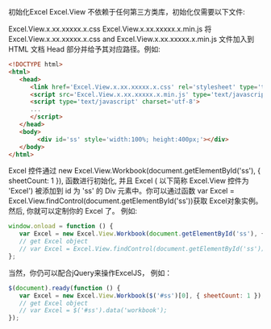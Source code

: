 初始化Excel
Excel.View 不依赖于任何第三方类库，初始化仅需要以下文件:

Excel.View.x.xx.xxxxx.x.css
Excel.View.x.xx.xxxxx.x.min.js
将 Excel.View.x.xx.xxxxx.x.css and Excel.View.x.xx.xxxxx.x.min.js 文件加入到 HTML 文档 Head 部分并给予其对应路径。例如:
```html
<!DOCTYPE html>
<html>
   <head>
      <link href='Excel.View.x.xx.xxxxx.x.css' rel='stylesheet' type='text/css'/>
      <script src='Excel.View.x.xx.xxxxx.x.min.js' type='text/javascript'></script>
      <script type='text/javascript' charset='utf-8'>
      ...
      </script>
   </head>
   <body>
        <div id='ss' style='width:100%; height:400px;'></div>
   </body>
</html>
```
Excel 控件通过 new Excel.View.Workbook(document.getElementById('ss'), { sheetCount: 1 }), 函数进行初始化, 并且 Excel ( 以下简称 Excel.View 控件为 'Excel') 被添加到 id 为 'ss' 的 Div 元素中。你可以通过函数 var Excel = Excel.View.findControl(document.getElementById('ss'))获取 Excel对象实例。然后, 你就可以定制你的 Excel 了。 例如:
```JavaScript
window.onload = function () {
   var Excel = new Excel.View.Workbook(document.getElementById('ss'), { sheetCount: 1 });
   // get Excel object
   // var Excel = Excel.View.findControl(document.getElementById('ss'));
};
```
当然，你仍可以配合jQuery来操作ExcelJS， 例如：
```JavaScript
$(document).ready(function () {
   var Excel = new Excel.View.Workbook($('#ss')[0], { sheetCount: 1 });
   // get Excel object
   // var Excel = $('#ss').data('workbook');
});
```